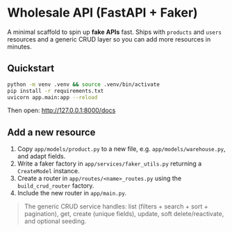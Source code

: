 # Wholesale API (FastAPI + Faker)

A minimal scaffold to spin up **fake APIs** fast. Ships with `products` and `users` resources and a generic CRUD layer so you can add more resources in minutes.

## Quickstart
```bash
python -m venv .venv && source .venv/bin/activate
pip install -r requirements.txt
uvicorn app.main:app --reload
```
Then open: http://127.0.0.1:8000/docs

## Add a new resource
1) Copy `app/models/product.py` to a new file, e.g. `app/models/warehouse.py`, and adapt fields.
2) Write a faker factory in `app/services/faker_utils.py` returning a `CreateModel` instance.
3) Create a router in `app/routes/<name>_routes.py` using the `build_crud_router` factory.
4) Include the new router in `app/main.py`.

> The generic CRUD service handles: list (filters + search + sort + pagination), get, create (unique fields), update, soft delete/reactivate, and optional seeding.
